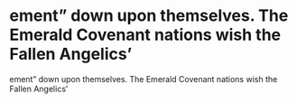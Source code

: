 # ement” down upon themselves. The Emerald Covenant nations wish the Fallen Angelics’

ement” down upon themselves. The Emerald Covenant nations wish the Fallen Angelics’